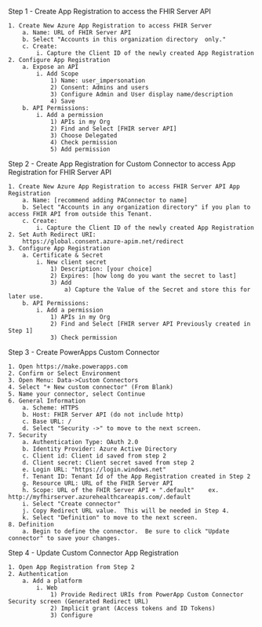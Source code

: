 Step 1 - Create App Registration to access the FHIR Server API

	1. Create New Azure App Registration to access FHIR Server
		a. Name: URL of FHIR Server API
		b. Select "Accounts in this organization directory  only."
		c. Create:
			i. Capture the Client ID of the newly created App Registration
	2. Configure App Registration
		a. Expose an API 
			i. Add Scope
				1) Name: user_impersonation
				2) Consent: Admins and users
				3) Configure Admin and User display name/description
				4) Save
		b. API Permissions: 
			i. Add a permission
				1) APIs in my Org 
				2) Find and Select [FHIR server API]
				3) Choose Delegated
				4) Check permission
				5) Add permission
	
 	
Step 2 - Create App Registration for Custom Connector to access App Registration for FHIR Server API

	1. Create New Azure App Registration to access FHIR Server API App Registration
		a. Name: [recommend adding PAConnector to name]
		b. Select "Accounts in any organization directory" if you plan to access FHIR API from outside this Tenant.
		c. Create:
			i. Capture the Client ID of the newly created App Registration
	2. Set Auth Redirect URI: 
		https://global.consent.azure-apim.net/redirect
	3. Configure App Registration
		a. Certificate & Secret
			i. New client secret
				1) Description: [your choice]
				2) Expires: [how long do you want the secret to last]
				3) Add
					a) Capture the Value of the Secret and store this for later use.
		b. API Permissions: 
			i. Add a permission
				1) APIs in my Org 
				2) Find and Select [FHIR server API Previously created in Step 1]
				3) Check permission

  
Step 3 - Create PowerApps Custom Connector

	1. Open https://make.powerapps.com
	2. Confirm or Select Environment
	3. Open Menu: Data->Custom Connectors
	4. Select "+ New custom connector" (From Blank)
	5. Name your connector, select Continue
	6. General Information
		a. Scheme: HTTPS
		b. Host: FHIR Server API (do not include http)
		c. Base URL: /
		d. Select "Security ->" to move to the next screen.
	7. Security
		a. Authentication Type: OAuth 2.0
		b. Identity Provider: Azure Active Directory
		c. Client id: Client id saved from step 2
		d. Client secret: Client secret saved from step 2
		e. Login URL: "https://login.windows.net"
		f. Tenant ID: Tenant Id of the App Registration created in Step 2
		g. Resource URL: URL of the FHIR Server API
		h. Scope: URL of the FHIR Server API + ".default"    ex.  http://myfhirserver.azurehealthcareapis.com/.default 
		i. Select "Create connector"
		j. Copy Redirect URL value.  This will be needed in Step 4.
		k. Select "Definition" to move to the next screen.
	8. Definition
		a. Begin to define the connector.  Be sure to click "Update connector" to save your changes.


Step 4 - Update Custom Connector App Registration

	1. Open App Registration from Step 2
	2. Authentication
		a. Add a platform
			i. Web
				1) Provide Redirect URIs from PowerApp Custom Connector Security screen (Generated Redirect URL)
				2) Implicit grant (Access tokens and ID Tokens)
				3) Configure
	





